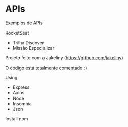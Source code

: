 # APIs
Exemplos de APIs

RocketSeat
- Trilha Discover
- Missão Especializar

Projeto feito com a Jakeliny (https://github.com/jakeliny)

O código está totalmente comentado :)

Using
- Express
- Axios
- Node
- Insomnia
- Json

Install npm
